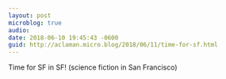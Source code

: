 ```yaml
---
layout: post
microblog: true
audio: 
date: 2018-06-10 19:45:43 -0600
guid: http://aclaman.micro.blog/2018/06/11/time-for-sf.html
---
```

Time for SF in SF! (science fiction in San Francisco)
